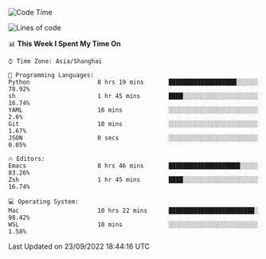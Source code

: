 <!--START_SECTION:waka-->
![Code Time](http://img.shields.io/badge/Code%20Time-873%20hrs%2026%20mins-blue)

![Lines of code](https://img.shields.io/badge/From%20Hello%20World%20I%27ve%20Written-22%20Thousand%20lines%20of%20code-blue)

📊 **This Week I Spent My Time On** 

```text
⌚︎ Time Zone: Asia/Shanghai

💬 Programming Languages: 
Python                   8 hrs 19 mins       ███████████████████░░░░░░   78.92% 
sh                       1 hr 45 mins        ████░░░░░░░░░░░░░░░░░░░░░   16.74% 
YAML                     16 mins             ░░░░░░░░░░░░░░░░░░░░░░░░░   2.6% 
Git                      10 mins             ░░░░░░░░░░░░░░░░░░░░░░░░░   1.67% 
JSON                     0 secs              ░░░░░░░░░░░░░░░░░░░░░░░░░   0.05%

🔥 Editors: 
Emacs                    8 hrs 46 mins       ████████████████████░░░░░   83.26% 
Zsh                      1 hr 45 mins        ████░░░░░░░░░░░░░░░░░░░░░   16.74%

💻 Operating System: 
Mac                      10 hrs 22 mins      ████████████████████████░   98.42% 
WSL                      10 mins             ░░░░░░░░░░░░░░░░░░░░░░░░░   1.58%

```


 Last Updated on 23/09/2022 18:44:16 UTC
<!--END_SECTION:waka-->
